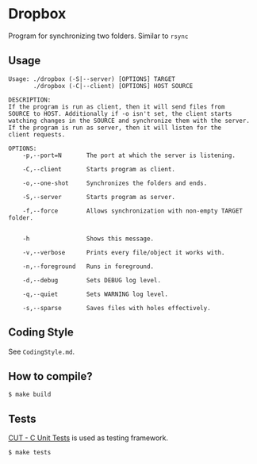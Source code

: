 # Dropbox

Program for synchronizing two folders. Similar to `rsync`

## Usage
```
Usage: ./dropbox (-S|--server) [OPTIONS] TARGET
       ./dropbox (-C|--client) [OPTIONS] HOST SOURCE

DESCRIPTION:
If the program is run as client, then it will send files from
SOURCE to HOST. Additionally if -o isn't set, the client starts
watching changes in the SOURCE and synchronize them with the server.
If the program is run as server, then it will listen for the
client requests.

OPTIONS:
    -p,--port=N       The port at which the server is listening.

    -C,--client       Starts program as client.

    -o,--one-shot     Synchronizes the folders and ends.

    -S,--server       Starts program as server.

    -f,--force        Allows synchronization with non-empty TARGET folder.


    -h                Shows this message.

    -v,--verbose      Prints every file/object it works with.

    -n,--foreground   Runs in foreground.

    -d,--debug        Sets DEBUG log level.

    -q,--quiet        Sets WARNING log level.

    -s,--sparse       Saves files with holes effectively.
```
## Coding Style

See `CodingStyle.md`.

## How to compile?

```shell
$ make build
```

## Tests

[CUT - C Unit Tests][1] is used as testing framework.

```shell
$ make tests
```

[1]: https://github.com/spito/testing

